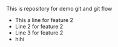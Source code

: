 This is repository for demo git and git flow
- This a line for feature 2
- Line 2 for feature 2
- Line 3 for feature 2
- hihi
